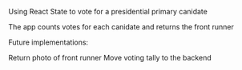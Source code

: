 Using React State to vote for a presidential primary canidate

The app counts votes for each canidate and returns the front runner

Future implementations:

Return photo of front runner
Move voting tally to the backend
